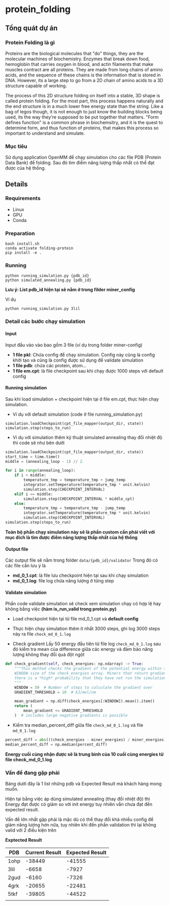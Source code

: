 # protein_folding

## Tổng quát dự án

### Protein Folding là gì

Proteins are the biological molecules that "do" things, they are the molecular machines of biochemistry. Enzymes that break down food, hemoglobin that carries oxygen in blood, and actin filaments that make muscles contract are all proteins. They are made from long chains of amino acids, and the sequence of these chains is the information that is stored in DNA. However, its a large step to go from a 2D chain of amino acids to a 3D structure capable of working.

The process of this 2D structure folding on itself into a stable, 3D shape is called protein folding. For the most part, this process happens naturally and the end structure is in a much lower free energy state than the string. Like a bag of legos though, it is not enough to just know the building blocks being used, its the way they're supposed to be put together that matters. "Form defines function" is a common phrase in biochemsitry, and it is the quest to determine form, and thus function of proteins, that makes this process so important to understand and simulate.

### Mục tiêu

Sử dụng application OpenMM để chạy simulation cho các file PDB (Protein Data Bank) để folding.
Sau đó tìm điểm năng lượng thấp nhất có thể đạt được của hệ thống.

## Details

### Requirements

- Linux
- GPU
- Conda

### Preparation

```
bash install.sh
conda activate folding-protein
pip install -e .
```

### Running

```
python running_simulation.py {pdb_id}
python simulated_annealing.py {pdb_id}
```

**Lưu ý: List pdb_id hiện tại sẽ nằm ở trong filder miner_config**

Ví dụ
```
python running_simulation.py 3lil
```

### Detail các bước chạy simulation 

#### Input
Input đầu vào vào bao gồm 3 file (ví dụ trong folder miner-config)
- **1 file pkl**: Chứa config để chạy simulation. Config này cũng là config khởi tạo và cũng là config được sử dụng để validate simulation
- **1 file pdb**: chứa các protein, atom...
- **1 file em.cpt**: là file checkpoint sau khi chạy được 1000 steps với default config

#### Running simulation

Sau khi load simulation + checkpoint hiện tại ở file em.cpt, thực hiện chạy simulation. 

- Ví dụ với default simulation (code ở file running_simulation.py)

```
simulation.loadCheckpoint(cpt_file_mapper(output_dir, state))
simulation.step(steps_to_run)
```

- Ví dụ với simulation thêm kỹ thuật simulated annealing thay đổi nhiệt độ thì code sẽ như bên dưới 

```python
simulation.loadCheckpoint(cpt_file_mapper(output_dir, state))
start_time = time.time()
middle = (annealing_loop - 1) // 2

for i in range(annealing_loop):
    if i < middle:
        temperature_tmp = temperature_tmp + jump_temp
        integrator.setTemperature(temperature_tmp * unit.kelvin)
        simulation.step(CHECKPOINT_INTERVAL)
    elif i == middle:
        simulation.step(CHECKPOINT_INTERVAL * middle_cpt)
    else:
        temperature_tmp = temperature_tmp - jump_temp
        integrator.setTemperature(temperature_tmp * unit.kelvin)
        simulation.step(CHECKPOINT_INTERVAL)
simulation.step(steps_to_run)
```

**Toàn bộ phần chạy simulation này sẽ là phần custom cần phải viết với mục đích là tìm được điểm năng lượng thấp nhất của hệ thống**

#### Output file

Các output file sẽ nằm trong folder `data/{pdb_id}/validator`
Trong đó có các file cần lưu ý là 
- **md_0_1.cpt**: là file lưu checkpoint hiện tại sau khi chạy simulation
- **md_0_1.log**: file log chứa năng lượng ở từng step


#### Validate simulation

Phần code validate simulation sẽ check xem simulation chạy có hợp lệ hay không bằng việc **(hàm is_run_valid trong protein.py)**

- Load checkpoint hiện tại từ file md_0_1.cpt và **default config**
- Thực hiện chạy simulation thêm ít nhất 3000 steps, ghi log 3000 steps này ra  file `check_md_0_1.log`

- Check gradient 
Lấy 50 energy đầu tiên từ file log `check_md_0_1.log` sau đó kiểm tra mean của difference giữa các energy và đảm bảo năng lượng không thay đổi quá đột ngột

```python
def check_gradient(self, check_energies: np.ndarray) -> True:
    """This method checks the gradient of the potential energy within the first
    WINODW size of the check_energies array. Miners that return gradients that are too high,
    there is a *high* probability that they have not run the simulation as the validator specified.
    """
    WINDOW = 50  # Number of steps to calculate the gradient over
    GRADIENT_THRESHOLD = 10  # kJ/mol/nm

    mean_gradient = np.diff(check_energies[:WINDOW]).mean().item()
    return (
        mean_gradient <= GRADIENT_THRESHOLD
    )  # includes large negative gradients is passible
```

- Kiểm tra median_percent_diff giữa file `check_md_0_1.log` và file `md_0_1.log`

```python
percent_diff = abs(((check_energies - miner_energies) / miner_energies) * 100)
median_percent_diff = np.median(percent_diff)
```


**Energy cuối cùng nhận được sẽ là trung bình của 10 cuối cùng energies từ file check_md_0_1.log**

### Vấn đề đang gặp phải
Bảng dưới đây là 1 list những pdb và Expected Result mà khách hàng mong muốn.

Hiện tại bằng việc áp dùng simulated annealing (thay đổi nhiệt độ) thì Energy đạt được có giảm so với init energy tuy nhiên vẫn chưa đạt đến expected result. 

Vấn đề lớn nhất gặp phải là mặc dù có thể thay đổi khá nhiều config để giảm năng lượng hơn nữa, tuy nhiên khi đến phần validation thì lại không valid với 2 điều kiện trên


**Exptected Result**

| PDB  | Current Result | Expected Result |
|------|----------------|-----------------|
| 1ohp | -38449         | -41555          |
| 3lil | -6658          | -7927           |
| 2gud | -6160          | -7326           |
| 4grk | -20655         | -22481          |
| 5tkf | -39805         | -44522          |
||